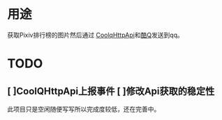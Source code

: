 # 用途
获取Pixiv排行榜的图片然后通过
[CoolqHttpApi](https://github.com/richardchien/coolq-http-api)和[酷Q](https://cqp.cc/)发送到qq。

# TODO
[ ]CoolQHttpApi上报事件
[ ]修改Api获取的稳定性
--------
此项目只是空闲随便写写所以完成度较低，还在完善中。



